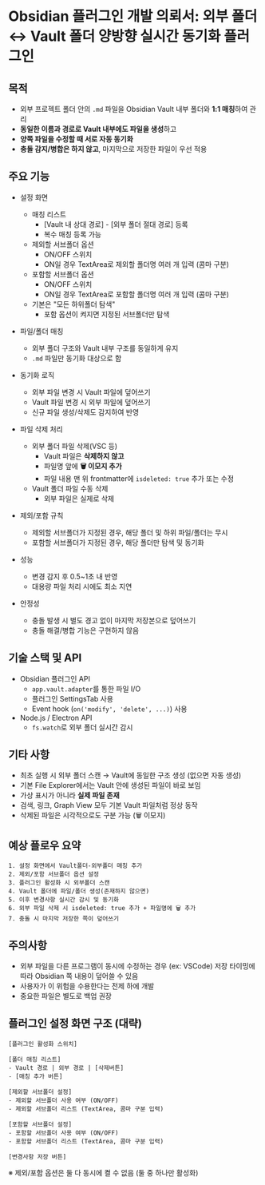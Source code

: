 # Obsidian 플러그인 개발 의뢰서: 외부 폴더 ↔ Vault 폴더 양방향 실시간 동기화 플러그인

## 목적
- 외부 프로젝트 폴더 안의 `.md` 파일을 Obsidian Vault 내부 폴더와 **1:1 매칭**하여 관리
- **동일한 이름과 경로로 Vault 내부에도 파일을 생성**하고
- **양쪽 파일을 수정할 때 서로 자동 동기화**
- **충돌 감지/병합은 하지 않고**, 마지막으로 저장한 파일이 우선 적용

## 주요 기능

- 설정 화면
  - 매칭 리스트
    - [Vault 내 상대 경로] - [외부 폴더 절대 경로] 등록
    - 복수 매칭 등록 가능
  - 제외할 서브폴더 옵션
    - ON/OFF 스위치
    - ON일 경우 TextArea로 제외할 폴더명 여러 개 입력 (콤마 구분)
  - 포함할 서브폴더 옵션
    - ON/OFF 스위치
    - ON일 경우 TextArea로 포함할 폴더명 여러 개 입력 (콤마 구분)
  - 기본은 "모든 하위폴더 탐색"
    - 포함 옵션이 켜지면 지정된 서브폴더만 탐색

- 파일/폴더 매칭
  - 외부 폴더 구조와 Vault 내부 구조를 동일하게 유지
  - `.md` 파일만 동기화 대상으로 함

- 동기화 로직
  - 외부 파일 변경 시 Vault 파일에 덮어쓰기
  - Vault 파일 변경 시 외부 파일에 덮어쓰기
  - 신규 파일 생성/삭제도 감지하여 반영

- 파일 삭제 처리
  - 외부 폴더 파일 삭제(VSC 등)
    - Vault 파일은 **삭제하지 않고**
    - 파일명 앞에 **🗑️ 이모지 추가**
    - 파일 내용 맨 위 frontmatter에 `isdeleted: true` 추가 또는 수정
  - Vault 폴더 파일 수동 삭제
    - 외부 파일은 실제로 삭제

- 제외/포함 규칙
  - 제외할 서브폴더가 지정된 경우, 해당 폴더 및 하위 파일/폴더는 무시
  - 포함할 서브폴더가 지정된 경우, 해당 폴더만 탐색 및 동기화

- 성능
  - 변경 감지 후 0.5~1초 내 반영
  - 대용량 파일 처리 시에도 최소 지연

- 안정성
  - 충돌 발생 시 별도 경고 없이 마지막 저장본으로 덮어쓰기
  - 충돌 해결/병합 기능은 구현하지 않음

## 기술 스택 및 API

- Obsidian 플러그인 API
  - `app.vault.adapter`를 통한 파일 I/O
  - 플러그인 SettingsTab 사용
  - Event hook (`on('modify', 'delete', ...)`) 사용
- Node.js / Electron API
  - `fs.watch`로 외부 폴더 실시간 감시

## 기타 사항

- 최초 실행 시 외부 폴더 스캔 → Vault에 동일한 구조 생성 (없으면 자동 생성)
- 기본 File Explorer에서는 Vault 안에 생성된 파일이 바로 보임
- 가상 표시가 아니라 **실제 파일 존재**
- 검색, 링크, Graph View 모두 기본 Vault 파일처럼 정상 동작
- 삭제된 파일은 시각적으로도 구분 가능 (🗑️ 이모지)

## 예상 플로우 요약

```
1. 설정 화면에서 Vault폴더-외부폴더 매칭 추가
2. 제외/포함 서브폴더 옵션 설정
3. 플러그인 활성화 시 외부폴더 스캔
4. Vault 폴더에 파일/폴더 생성(존재하지 않으면)
5. 이후 변경사항 실시간 감시 및 동기화
6. 외부 파일 삭제 시 isdeleted: true 추가 + 파일명에 🗑️ 추가
7. 충돌 시 마지막 저장한 쪽이 덮어쓰기
```

## 주의사항

- 외부 파일을 다른 프로그램이 동시에 수정하는 경우 (ex: VSCode) 저장 타이밍에 따라 Obsidian 쪽 내용이 덮어쓸 수 있음
- 사용자가 이 위험을 수용한다는 전제 하에 개발
- 중요한 파일은 별도로 백업 권장

## 플러그인 설정 화면 구조 (대략)

```
[플러그인 활성화 스위치]

[폴더 매칭 리스트]
- Vault 경로 | 외부 경로 | [삭제버튼]
- [매칭 추가 버튼]

[제외할 서브폴더 설정]
- 제외할 서브폴더 사용 여부 (ON/OFF)
- 제외할 서브폴더 리스트 (TextArea, 콤마 구분 입력)

[포함할 서브폴더 설정]
- 포함할 서브폴더 사용 여부 (ON/OFF)
- 포함할 서브폴더 리스트 (TextArea, 콤마 구분 입력)

[변경사항 저장 버튼]
```

※ 제외/포함 옵션은 둘 다 동시에 켤 수 없음 (둘 중 하나만 활성화)